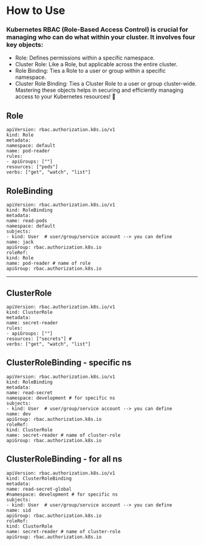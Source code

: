 # How to Use
### Kubernetes RBAC (Role-Based Access Control) is crucial for managing who can do what within your cluster. It involves four key objects:

- Role: Defines permissions within a specific namespace.
- Cluster Role: Like a Role, but applicable across the entire cluster.
- Role Binding: Ties a Role to a user or group within a specific namespace.
- Cluster Role Binding: Ties a Cluster Role to a user or group cluster-wide.
Mastering these objects helps in securing and efficiently managing access to your Kubernetes resources! 💼

## Role
    apiVersion: rbac.authorization.k8s.io/v1
    kind: Role
    metadata:
    namespace: default
    name: pod-reader
    rules:
    - apiGroups: [""]
    resources: ["pods"]
    verbs: ["get", "watch", "list"]

## RoleBinding
    apiVersion: rbac.authorization.k8s.io/v1
    kind: RoleBinding
    metadata:
    name: read-pods
    namespace: default
    subjects:
    - kind: User  # user/group/service account --> you can define 
    name: jack
    apiGroup: rbac.authorization.k8s.io
    roleRef:
    kind: Role
    name: pod-reader # name of role
    apiGroup: rbac.authorization.k8s.io

---

## ClusterRole
    apiVersion: rbac.authorization.k8s.io/v1
    kind: ClusterRole
    metadata:
    name: secret-reader
    rules:
    - apiGroups: [""]
    resources: ["secrets"] #
    verbs: ["get", "watch", "list"]

## ClusterRoleBinding - specific ns
    apiVersion: rbac.authorization.k8s.io/v1
    kind: RoleBinding
    metadata:
    name: read-secret
    namespace: development # for specific ns
    subjects:
    - kind: User  # user/group/service account --> you can define 
    name: dev
    apiGroup: rbac.authorization.k8s.io
    roleRef:
    kind: ClusterRole
    name: secret-reader # name of cluster-role
    apiGroup: rbac.authorization.k8s.io

## ClusterRoleBinding - for all ns

    apiVersion: rbac.authorization.k8s.io/v1
    kind: ClusterRoleBinding
    metadata:
    name: read-secret-global
    #namespace: development # for specific ns
    subjects:
    - kind: User  # user/group/service account --> you can define 
    name: sid
    apiGroup: rbac.authorization.k8s.io
    roleRef:
    kind: ClusterRole
    name: secret-reader # name of cluster-role
    apiGroup: rbac.authorization.k8s.io

